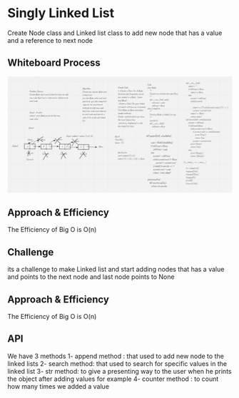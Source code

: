
# Singly Linked List


Create Node class and Linked list class to add new node that has a value and a reference to next node


## Whiteboard Process
![code1](linked_list/linked-list.JPG)

## Approach & Efficiency
The Efficiency of Big O is O(n)


## Challenge
its a challenge to make Linked list and start adding nodes that has a value and points to the next node and last node points to None

## Approach & Efficiency
The Efficiency of Big O is O(n)

## API
We have 3 methods
1- append method : that used to add new node to the linked lists
2- search method: that used to search for specific values in the linked list
3- str method: to give a presenting way to the user when he prints the object after adding values for example
4- counter method : to count how many times we added a value
